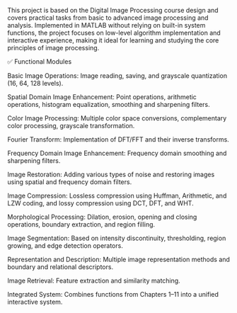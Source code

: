 This project is based on the Digital Image Processing course design and covers practical tasks from basic to advanced image processing and analysis. Implemented in MATLAB without relying on built-in system functions, the project focuses on low-level algorithm implementation and interactive experience, making it ideal for learning and studying the core principles of image processing.

✅ Functional Modules

Basic Image Operations: Image reading, saving, and grayscale quantization (16, 64, 128 levels).

Spatial Domain Image Enhancement: Point operations, arithmetic operations, histogram equalization, smoothing and sharpening filters.

Color Image Processing: Multiple color space conversions, complementary color processing, grayscale transformation.

Fourier Transform: Implementation of DFT/FFT and their inverse transforms.

Frequency Domain Image Enhancement: Frequency domain smoothing and sharpening filters.

Image Restoration: Adding various types of noise and restoring images using spatial and frequency domain filters.

Image Compression: Lossless compression using Huffman, Arithmetic, and LZW coding, and lossy compression using DCT, DFT, and WHT.

Morphological Processing: Dilation, erosion, opening and closing operations, boundary extraction, and region filling.

Image Segmentation: Based on intensity discontinuity, thresholding, region growing, and edge detection operators.

Representation and Description: Multiple image representation methods and boundary and relational descriptors.

Image Retrieval: Feature extraction and similarity matching.

Integrated System: Combines functions from Chapters 1–11 into a unified interactive system.

